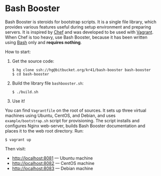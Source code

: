 Bash Booster
============

Bash Booster is steroids for bootstrap scripts.  It is a single file
library, which provides various features useful during setup environment and
preparing servers.  It is inspired by [Chef][] and was developed to be used
with [Vagrant][].  When Chef is too heavy, use Bash Booster, because it
has been written using [Bash][] only and **requires nothing**.

How to start:

1.  Get the source code:

        $ hg clone ssh://hg@bitbucket.org/kr41/bash-booster bash-booster
        $ cd bash-booster

2.  Build the library file `bashbooster.sh`:

        $ ./build.sh

3.  Use it!

You can find `Vagrantfile` on the root of sources.  It sets up three virtual
machines using Ubuntu, CentOS, and Debian, and uses `example/bootstrap.sh`
script for provisioning.  The script installs and configures Nginx web-server,
builds Bash Booster documentation and places it to the web root directory. Run:

    $ vagrant up

Then visit:

*   <http://localhost:8081> — Ubuntu machine
*   <http://localhost:8082> — CentOS machine
*   <http://localhost:8083> — Debian machine

[Chef]: http://www.getchef.com/
[Vagrant]: http://vagrantup.com/
[Bash]: http://www.gnu.org/software/bash/
